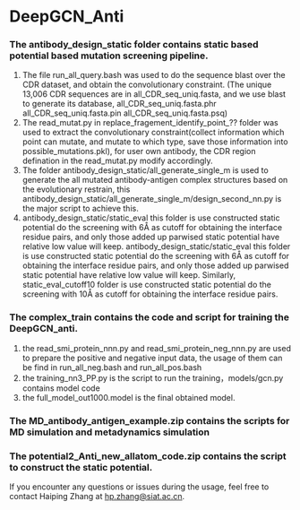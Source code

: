 # DeepGCN_Anti
### The antibody_design_static folder contains static based potential based mutation screening pipeline. 
1. The file run_all_query.bash was used to do the sequence blast over the CDR dataset, and obtain the convolutionary constraint. (The unique 13,006 CDR sequences are in all_CDR_seq_uniq.fasta, and we use blast to generate its database, all_CDR_seq_uniq.fasta.phr  all_CDR_seq_uniq.fasta.pin  all_CDR_seq_uniq.fasta.psq)
2. The read_mutat.py in replace_fragement_identify_point_?? folder was used to extract the convolutionary constraint(collect information which point can mutate, and mutate to which type, save those information into possible_mutations.pkl), for user own antibody, the CDR region defination in the read_mutat.py modify accordingly.
3. The folder antibody_design_static/all_generate_single_m is used to generate the all mutated antibody-antigen complex structures based on the evolutionary restrain, this antibody_design_static/all_generate_single_m/design_second_nn.py is the major script to achieve this.
4. antibody_design_static/static_eval  this folder is use constructed static potential do the screening with 6Å as cutoff for obtaining the interface residue pairs, and only those added up parwised static potential have relative low value will keep. antibody_design_static/static_eval  this folder is use constructed static potential do the screening with 6Å as cutoff for obtaining the interface residue pairs, and only those added up parwised static potential have relative low value will keep. Similarly, static_eval_cutoff10 folder is use constructed static potential do the screening with 10Å as cutoff for obtaining the interface residue pairs.

### The complex_train contains the code and script for training the DeepGCN_anti.
1. the read_smi_protein_nnn.py and read_smi_protein_neg_nnn.py are used to prepare the positive and negative input data, the usage of them can be find in run_all_neg.bash and run_all_pos.bash
2. the training_nn3_PP.py is the script to run the training，models/gcn.py contains model code
3. the full_model_out1000.model is the final obtained model.



### The MD_antibody_antigen_example.zip contains the scripts for MD simulation and metadynamics simulation

### The potential2_Anti_new_allatom_code.zip contains the script to construct the static potential.


If you encounter any questions or issues during the usage, feel free to contact Haiping Zhang at hp.zhang@siat.ac.cn.
